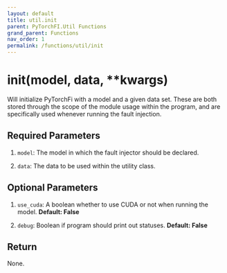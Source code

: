 ```yaml
---
layout: default
title: util.init
parent: PyTorchFI.Util Functions
grand_parent: Functions
nav_order: 1
permalink: /functions/util/init
---
```


# init(model, data, \*\*kwargs)

Will initialize PyTorchFi with a model and a given data set. These are both stored through the scope of the module usage within the program, and are specifically used whenever running the fault injection.

## Required Parameters

1. `model`: The model in which the fault injector should be declared.

2. `data`: The data to be used within the utility class.

## Optional Parameters

1. `use_cuda`: A boolean whether to use CUDA or not when running the model. **Default: False**

2. `debug`: Boolean if program should print out statuses. **Default: False**

## Return

None.
